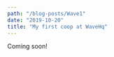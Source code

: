 ```yaml
---
path: "/blog-posts/Wave1"
date: "2019-10-20"
title: "My first coop at WaveHq"
---
```


Coming soon!
